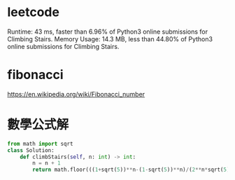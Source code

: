 # leetcode
Runtime: 43 ms, faster than 6.96% of Python3 online submissions for Climbing Stairs.
Memory Usage: 14.3 MB, less than 44.80% of Python3 online submissions for Climbing Stairs.

# fibonacci
https://en.wikipedia.org/wiki/Fibonacci_number

# 數學公式解
```python
from math import sqrt
class Solution:
    def climbStairs(self, n: int) -> int:
        n = n + 1
        return math.floor(((1+sqrt(5))**n-(1-sqrt(5))**n)/(2**n*sqrt(5)))
```